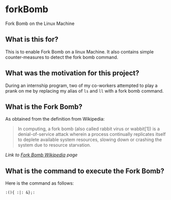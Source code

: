 # forkBomb
Fork Bomb on the Linux Machine

## What is this for?
This is to enable Fork Bomb on a linux Machine. It also contains simple counter-measures to detect the fork bomb command.

## What was the motivation for this project?
During an internship program, two of my co-workers attempted to play a prank on me by replacing my alias of `ls` and `ll` with a fork bomb command.

## What is the Fork Bomb?
As obtained from the definition from Wikipedia:
>In computing, a fork bomb (also called rabbit virus or wabbit[1]) is a denial-of-service attack wherein a process continually replicates itself to deplete available system resources, slowing down or crashing the system due to resource starvation.

*Link to [Fork Bomb Wikipedia](https://en.wikipedia.org/wiki/Fork_bomb) page*

## What is the command to execute the Fork Bomb?
Here is the command as follows:
```
:(){ :|: &};:
```
